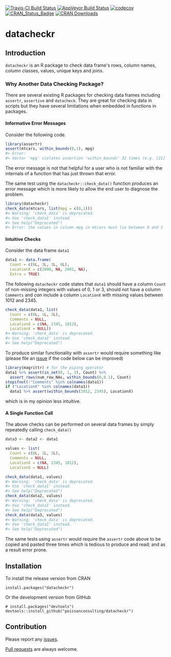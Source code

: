 <!-- README.md is generated from README.Rmd. Please edit that file -->
[![Travis-CI Build Status](https://travis-ci.org/poissonconsulting/datacheckr.svg?branch=master)](https://travis-ci.org/poissonconsulting/datacheckr) [![AppVeyor Build Status](https://ci.appveyor.com/api/projects/status/github/poissonconsulting/datacheckr?branch=master&svg=true)](https://ci.appveyor.com/project/poissonconsulting/datacheckr) [![codecov](https://codecov.io/gh/poissonconsulting/datacheckr/branch/master/graph/badge.svg)](https://codecov.io/gh/poissonconsulting/datacheckr) [![CRAN\_Status\_Badge](http://www.r-pkg.org/badges/version/datacheckr)](http://cran.r-project.org/package=datacheckr) [![CRAN Downloads](http://cranlogs.r-pkg.org/badges/grand-total/datacheckr)](https://hadley.shinyapps.io/cran-downloads)

datacheckr
==========

Introduction
------------

`datacheckr` is an R package to check data frame's rows, column names, column classes, values, unique keys and joins.

### Why Another Data Checking Package?

There are several existing R packages for checking data frames including `assertr`, `assertive` and `datacheck`. They are great for checking data in scripts but they have several limitations when embedded in functions in packages.

#### Informative Error Messages

Consider the following code.

``` r
library(assertr)
assert(mtcars, within_bounds(0,1), mpg)
#> Error: 
#> Vector 'mpg' violates assertion 'within_bounds' 32 times (e.g. [21] at index 1)
```

The error message is not that helpful for a user who is not familiar with the internals of a function that has just thrown that error.

The same test using the `datacheckr::check_data()` function produces an error message which is more likely to allow the end user to diagnose the problem.

``` r
library(datacheckr)
check_data(mtcars, list(mpg = c(0,1)))
#> Warning: 'check_data' is deprecated.
#> Use 'check_data1' instead.
#> See help("Deprecated")
#> Error: the values in column mpg in mtcars must lie between 0 and 1
```

#### Intuitive Checks

Consider the data frame `data1`

``` r
data1 <- data.frame(
  Count = c(0L, 3L, 3L, 0L), 
  LocationX = c(2000, NA, 2001, NA), 
  Extra = TRUE)
```

The following `datacheckr` code states that `data1` should have a column `Count` of non-missing integers with values of 0, 1 or 3, should not have a column `Comments` and *can* include a column `LocationX` with missing values between 1012 and 2345.

``` r
check_data(data1, list(
  Count = c(0L, 1L, 3L), 
  Comments = NULL, 
  LocationX = c(NA, 2345, 1012),
  LocationX = NULL))
#> Warning: 'check_data' is deprecated.
#> Use 'check_data1' instead.
#> See help("Deprecated")
```

To produce similar functionality with `assertr` would require something like (please file an [issue](https://github.com/poissonconsulting/datacheckr/issues) if the code below can be improved)

``` r
library(magrittr) # for the piping operator
data1 %>% assert(in_set(0, 1, 3), Count) %>%
  assert_rows(num_row_NAs, within_bounds(0,0.1), Count)
stopifnot(!"Comments" %in% colnames(data1))
if ("LocationX" %in% colnames(data1))
  data1 %>% assert(within_bounds(1012, 2345), LocationX)
```

which is in my opinion less intuitive.

#### A Single Function Call

The above checks can be performed on several data frames by simply repeatedly calling `check_data()`

``` r
data3 <- data2 <- data1

values <- list(
  Count = c(0L, 1L, 3L), 
  Comments = NULL, 
  LocationX = c(NA, 2345, 1012),
  LocationX = NULL)

check_data(data1, values)
#> Warning: 'check_data' is deprecated.
#> Use 'check_data1' instead.
#> See help("Deprecated")
check_data(data2, values)
#> Warning: 'check_data' is deprecated.
#> Use 'check_data1' instead.
#> See help("Deprecated")
check_data(data3, values)
#> Warning: 'check_data' is deprecated.
#> Use 'check_data1' instead.
#> See help("Deprecated")
```

The same tests using `assertr` would require the `assertr` code above to be copied and pasted three times which is tedious to produce and read; and as a result error prone.

Installation
------------

To install the release version from CRAN

    install.packages("datacheckr")

Or the development version from GitHub

    # install.packages("devtools")
    devtools::install_github("poissonconsulting/datacheckr")

Contribution
------------

Please report any [issues](https://github.com/poissonconsulting/datacheckr/issues).

[Pull requests](https://github.com/poissonconsulting/datacheckr/pulls) are always welcome.
